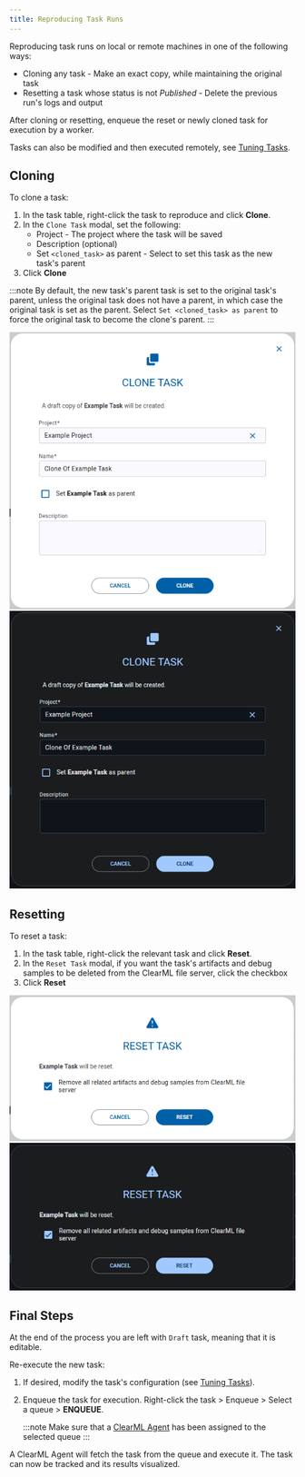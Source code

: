 ```yaml
---
title: Reproducing Task Runs
---
```


Reproducing task runs on local or remote machines in one of the following ways:
* Cloning any task - Make an exact copy, while maintaining the original task
* Resetting a task whose status is not *Published* - Delete the previous run's logs and output

After cloning or resetting, enqueue the reset or newly cloned task for execution by a worker.

Tasks can also be modified and then executed remotely, see [Tuning Tasks](webapp_exp_tuning.md).

## Cloning
To clone a task:
1. In the task table, right-click the task to reproduce and click **Clone**.
1. In the `Clone Task` modal, set the following:
   * Project - The project where the task will be saved
   * Description (optional)
   * Set `<cloned_task>` as parent - Select to set this task as the new task's parent
1. Click **Clone**

:::note
By default, the new task's parent task is set to the original task's parent, unless the original task does not 
have a parent, in which case the original task is set as the parent. Select `Set <cloned_task> as parent` to force 
the original task to become the clone's parent. 
:::

![Clone modal](../img/webapp_clone.png#light-mode-only)
![Clone modal](../img/webapp_clone_dark.png#dark-mode-only)


## Resetting

To reset a task:
1. In the task table, right-click the relevant task and click **Reset**. 
1. In the `Reset Task` modal, if you want the task's artifacts and debug samples to be deleted from the 
   ClearML file server, click the checkbox
1. Click **Reset**

![Reset modal](../img/webapp_reset.png#light-mode-only)
![Reset modal](../img/webapp_reset_dark.png#dark-mode-only)

## Final Steps 

At the end of the process you are left with `Draft` task, meaning that it is editable.

Re-execute the new task:
1. If desired, modify the task's configuration (see [Tuning Tasks](webapp_exp_tuning.md)).
1. Enqueue the task for execution. Right-click the task > Enqueue > Select a queue > **ENQUEUE**.
	
   :::note
   Make sure that a [ClearML Agent](../clearml_agent.md) has been assigned to the selected queue 
   :::

A ClearML Agent will fetch the task from the queue and execute it. The task can now be tracked and its 
results visualized.
